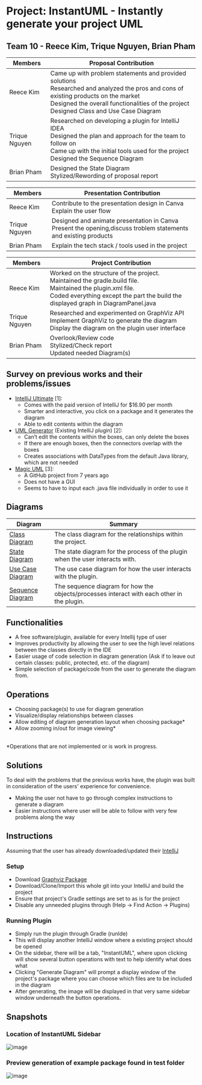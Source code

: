 # Project: InstantUML - Instantly generate your project UML
## Team 10 - Reece Kim, Trique Nguyen, Brian Pham
| Members | Proposal Contribution |
| ------- | --------------------- |
| Reece Kim | Came up with problem statements and provided solutions<br>Researched and analyzed the pros and cons of existing products on the market<br> Designed the overall functionalities of the project <br> Designed Class and Use Case Diagram|
| Trique Nguyen | Researched on developing a plugin for IntelliJ IDEA <br> Designed the plan and approach for the team to follow on <br> Came up with the initial tools used for the project <br> Designed the Sequence Diagram |
| Brian Pham | Designed the State Diagram <br> Stylized/Rewording of proposal report | 

| Members | Presentation Contribution |
| ------- | --------------------- |
| Reece Kim | Contribute to the presentation design in Canva <br> Explain the user flow |
| Trique Nguyen | Designed and animate presentation in Canva <br> Present the opening,discuss troblem statements and existing products |
| Brian Pham | Explain the tech stack / tools used in the project | 


| Members | Project Contribution |
| ------- | --------------------- |
| Reece Kim | Worked on the structure of the project. <br> Maintained the gradle.build file. <br> Maintained the plugin.xml file. <br> Coded everything except the part the build the displayed graph in DiagramPanel.java |
| Trique Nguyen | Researched and experimented  on GraphViz API <br> Implement GraphViz to generate the diagram <br> Display the diagram on the plugin user interface |
| Brian Pham | Overlook/Review code <br> Stylized/Check report <br> Updated needed Diagram(s) | 

## Survey on previous works and their problems/issues
- [IntelliJ Ultimate](https://www.jetbrains.com/idea/business/) [1]:
  - Comes with the paid version of IntelliJ for $16.90 per month
  - Smarter and interactive, you click on a package and it generates the diagram
  - Able to edit contents within the diagram
- [UML Generator](https://plugins.jetbrains.com/plugin/15124-uml-generator) (Existing IntelliJ plugin) [2]:
  - Can’t edit the contents within the boxes, can only delete the boxes
  - If there are enough boxes, then the connectors overlap with the boxes
  - Creates associations with DataTypes from the default Java library, which are not needed
- [Magic UML](https://github.com/xukmin/magicuml) [3]:
  - A GitHub project from 7 years ago
  - Does not have a GUI
  - Seems to have to input each .java file individually in order to use it

## Diagrams
| Diagram | Summary |
| ------- | --------------------- |
| [Class Diagram](./diagrams/Class%20Diagram.drawio.png) | The class diagram for the relationships within the project. |
| [State Diagram](./diagrams/State%20Diagram.png) | The state diagram for the process of the plugin when the user interacts with. |
| [Use Case Diagram](./diagrams/Use_Case_Diagram.drawio.png) | The use case diagram for how the user interacts with the plugin. | 
| [Sequence Diagram](./diagrams/SequenceDiagram.drawio.png)| The sequence diagram for how the objects/processes interact with each other in the plugin. |
<!-- Use if need images

[Class Diagram](./diagrams/Class%20Diagram.drawio.png)
<br>
![Class Diagram](./diagrams/Class%20Diagram.drawio.png)
--- 

[State Diagram](./diagrams/State%20Diagram.drawio.png)
<br>
![State Diagram](./diagrams/State%20Diagram.drawio.png)
---

[Use Case Diagram](./diagrams/Use_Case_Diagram.drawio.png)
<br>
![Use Case Diagram](./diagrams/Use_Case_Diagram.drawio.png)
---

[Sequence Diagram](./diagrams/SequenceDiagram.drawio.png)
<br>
![Sequence Diagram](./diagrams/SequenceDiagram.drawio.png)
---

-->
## Functionalities
- A free software/plugin, available for every Intellij type of user
- Improves productivity by allowing the user to see the high level relations between the classes directly in the IDE
- Easier usage of code selection in diagram generation (Ask if to leave out certain classes: public, protected, etc. of the diagram)
- Simple selection of package/code from the user to generate the diagram from.

## Operations
- Choosing package(s) to use for diagram generation
- Visualize/display relationships between classes
- Allow editing of diagram generation layout when choosing package*
- Allow zooming in/out for image viewing*
<br>
*Operations that are not implemented or is work in progress.

## Solutions
To deal with the problems that the previous works have, the plugin was built in consideration of the users' experience for convenience.
- Making the user not have to go through complex instructions to generate a diagram
- Easier instructions where user will be able to follow with very few problems along the way

## Instructions
Assuming that the user has already downloaded/updated their [IntelliJ](https://www.jetbrains.com/idea/)

### Setup
- Download [Graphviz Package](https://graphviz.org/download/)
- Download/Clone/Import this whole git into your IntelliJ and build the project
- Ensure that project's Gradle settings are set to as is for the project
- Disable any unneeded plugins through (Help -> Find Action -> Plugins)

### Running Plugin
- Simply run the plugin through Gradle (runIde)
- This will display another IntelliJ window where a existing project should be opened
- On the sidebar, there will be a tab, "InstantUML", where upon clicking will show several button operations with text to help identify what does what
- Clicking "Generate Diagram" will prompt a display window of the project's package where you can choose which files are to be included in the diagram
- After generating, the image will be displayed in that very same sidebar window underneath the button operations.

## Snapshots
### Location of InstantUML Sidebar
![image](https://github.com/triquenguyen/CS151-InstantUML/assets/99629758/30f1b8fc-09d6-4164-ad14-7816dd8553b4)
### Preview generation of example package found in test folder
![image](https://github.com/triquenguyen/CS151-InstantUML/assets/99629758/35dadbbd-6c9e-49a0-bf3b-263c9a1dc59b)

